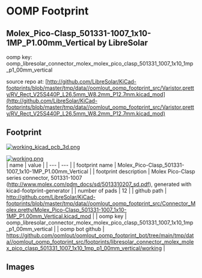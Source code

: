 # OOMP Footprint  
## Molex_Pico-Clasp_501331-1007_1x10-1MP_P1.00mm_Vertical  by LibreSolar  
  
oomp key: oomp_libresolar_connector_molex_molex_pico_clasp_501331_1007_1x10_1mp_p1_00mm_vertical  
  
source repo at: [http://github.com/LibreSolar/KiCad-footprints/blob/master/tmp/data//oomlout_oomp_footprint_src/Varistor.pretty/RV_Rect_V25S440P_L26.5mm_W8.2mm_P12.7mm.kicad_mod](http://github.com/LibreSolar/KiCad-footprints/blob/master/tmp/data//oomlout_oomp_footprint_src/Varistor.pretty/RV_Rect_V25S440P_L26.5mm_W8.2mm_P12.7mm.kicad_mod)  
## Footprint  
  
[![working_kicad_pcb_3d.png](working_kicad_pcb_3d_600.png)](working_kicad_pcb_3d.png)  
  
[![working.png](working_600.png)](working.png)  
| name | value | 
| --- | --- | 
| footprint name | Molex_Pico-Clasp_501331-1007_1x10-1MP_P1.00mm_Vertical | 
| footprint description | Molex Pico-Clasp series connector, 501331-1007 (http://www.molex.com/pdm_docs/sd/5013310207_sd.pdf), generated with kicad-footprint-generator | 
| number of pads | 12 | 
| github path | http://github.com/LibreSolar/KiCad-footprints/blob/master/tmp/data//oomlout_oomp_footprint_src/Connector_Molex.pretty/Molex_Pico-Clasp_501331-1007_1x10-1MP_P1.00mm_Vertical.kicad_mod | 
| oomp key | oomp_libresolar_connector_molex_molex_pico_clasp_501331_1007_1x10_1mp_p1_00mm_vertical | 
| oomp bot github | https://github.com/oomlout/oomlout_oomp_footprint_bot/tree/main/tmp/data//oomlout_oomp_footprint_src/footprints/libresolar_connector_molex_molex_pico_clasp_501331_1007_1x10_1mp_p1_00mm_vertical/working | 
## Images  
